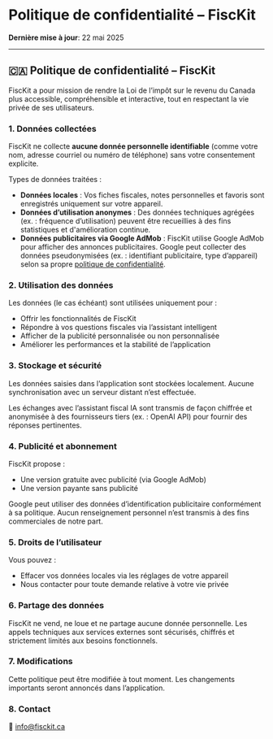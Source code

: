# Politique de confidentialité – FiscKit

**Dernière mise à jour**: 22 mai 2025

---

## 🇨🇦 Politique de confidentialité – FiscKit

FiscKit a pour mission de rendre la Loi de l’impôt sur le revenu du Canada plus accessible, compréhensible et interactive, tout en respectant la vie privée de ses utilisateurs.

### 1. Données collectées
FiscKit ne collecte **aucune donnée personnelle identifiable** (comme votre nom, adresse courriel ou numéro de téléphone) sans votre consentement explicite.

Types de données traitées :
- **Données locales** : Vos fiches fiscales, notes personnelles et favoris sont enregistrés uniquement sur votre appareil.
- **Données d’utilisation anonymes** : Des données techniques agrégées (ex. : fréquence d’utilisation) peuvent être recueillies à des fins statistiques et d'amélioration continue.
- **Données publicitaires via Google AdMob** : FiscKit utilise Google AdMob pour afficher des annonces publicitaires. Google peut collecter des données pseudonymisées (ex. : identifiant publicitaire, type d’appareil) selon sa propre [politique de confidentialité](https://policies.google.com/privacy).

### 2. Utilisation des données
Les données (le cas échéant) sont utilisées uniquement pour :
- Offrir les fonctionnalités de FiscKit
- Répondre à vos questions fiscales via l’assistant intelligent
- Afficher de la publicité personnalisée ou non personnalisée
- Améliorer les performances et la stabilité de l’application

### 3. Stockage et sécurité
Les données saisies dans l’application sont stockées localement. Aucune synchronisation avec un serveur distant n’est effectuée.

Les échanges avec l’assistant fiscal IA sont transmis de façon chiffrée et anonymisée à des fournisseurs tiers (ex. : OpenAI API) pour fournir des réponses pertinentes.

### 4. Publicité et abonnement
FiscKit propose :
- Une version gratuite avec publicité (via Google AdMob)
- Une version payante sans publicité

Google peut utiliser des données d’identification publicitaire conformément à sa politique. Aucun renseignement personnel n’est transmis à des fins commerciales de notre part.

### 5. Droits de l’utilisateur
Vous pouvez :
- Effacer vos données locales via les réglages de votre appareil
- Nous contacter pour toute demande relative à votre vie privée

### 6. Partage des données
FiscKit ne vend, ne loue et ne partage aucune donnée personnelle. Les appels techniques aux services externes sont sécurisés, chiffrés et strictement limités aux besoins fonctionnels.

### 7. Modifications
Cette politique peut être modifiée à tout moment. Les changements importants seront annoncés dans l’application.

### 8. Contact
📧 info@fisckit.ca
